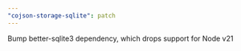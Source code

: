 ```yaml
---
"cojson-storage-sqlite": patch
---
```


Bump better-sqlite3 dependency, which drops support for Node v21
